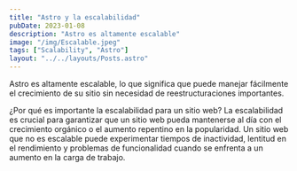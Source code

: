 ```yaml
---
title: "Astro y la escalabilidad"
pubDate: 2023-01-08
description: "Astro es altamente escalable"
image: "/img/Escalable.jpeg"
tags: ["Scalability", "Astro"]
layout: "../../layouts/Posts.astro"
---
```


Astro es altamente escalable, lo que significa que puede manejar fácilmente el crecimiento de su sitio sin necesidad de reestructuraciones importantes.

¿Por qué es importante la escalabilidad para un sitio web?
La escalabilidad es crucial para garantizar que un sitio web pueda mantenerse al día con el crecimiento orgánico o el aumento repentino en la popularidad. Un sitio web que no es escalable puede experimentar tiempos de inactividad, lentitud en el rendimiento y problemas de funcionalidad cuando se enfrenta a un aumento en la carga de trabajo.